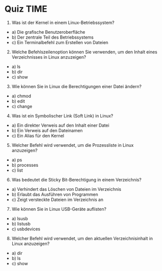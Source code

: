 # Quiz TIME

1. Was ist der Kernel in einem Linux-Betriebssystem?
- a) Die grafische Benutzeroberfläche
- b) Der zentrale Teil des Betriebssystems
- c) Ein Terminalbefehl zum Erstellen von Dateien

2. Welche Befehlszeilenoption können Sie verwenden, um den Inhalt eines Verzeichnisses in Linux anzuzeigen?
- a) ls
- b) dir
- c) show

3. Wie können Sie in Linux die Berechtigungen einer Datei ändern?
- a) chmod
- b) edit
- c) change

4. Was ist ein Symbolischer Link (Soft Link) in Linux?
- a) Ein direkter Verweis auf den Inhalt einer Datei
- b) Ein Verweis auf den Dateinamen
- c) Ein Alias für den Kernel

5. Welcher Befehl wird verwendet, um die Prozessliste in Linux anzuzeigen?
- a) ps
- b) processes
- c) list

6. Was bedeutet die Sticky Bit-Berechtigung in einem Verzeichnis?
- a) Verhindert das Löschen von Dateien im Verzeichnis
- b) Erlaubt das Ausführen von Programmen
- c) Zeigt versteckte Dateien im Verzeichnis an

7. Wie können Sie in Linux USB-Geräte auflisten?
- a) lsusb
- b) listusb
- c) usbdevices

8. Welcher Befehl wird verwendet, um den aktuellen Verzeichnisinhalt in Linux anzuzeigen?
- a) dir
- b) ls
- c) show